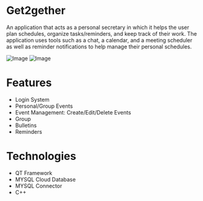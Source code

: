 # Get2gether
An application that acts as a personal secretary in which it helps the user plan schedules, organize tasks/reminders, and keep track of their work. The application uses tools such as a chat, a calendar, and a meeting scheduler as well as reminder notifications to help manage their personal schedules. 

![Image](https://i.imgur.com/xitYzjO.png)
![Image](https://i.imgur.com/1rWeIHi.png)

# Features
- Login System
- Personal/Group Events
- Event Management: Create/Edit/Delete Events
- Group
- Bulletins
- Reminders

# Technologies
- QT Framework
- MYSQL Cloud Database
- MYSQL Connector
- C++
